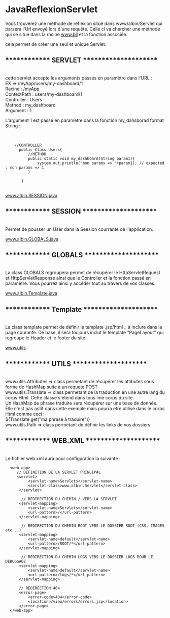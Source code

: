# JavaReflexionServlet

Vous trouverez une méthode de reflexion situé dans www/albin/Servlet
qui parsera l'Url envoyé lors d'une requête.
Celle ci va chercher une méthode qui se situe dans la racine www.bll et la fonction associée.

cela permet de créer une seul et unique Servlet.

 <h2>************ SERVLET ******************** </h2></br>
cette servlet accepte les arguments passés en paramètre dans l'URL : <br/>
    EX => /myApp/users/my-dashboard/1 </br>
      Racine : /myApp </br>
      ContextPath : users/my-dashboard/1 <br/>
      Controller : Users <br/>
      Method : my_dashboard <br/>
      Argument : 1 <br/>
    
 L'argument 1 est passé en parametre dans la fonction my_dahsborad format String : <br/>
 <pre>  
   <code>
    //CONTROLLER
      public Class Users{
          //METHOD
          public static void my_dashboard(String param1){
              system.out.println("mon params => "+param1); // expected : mon params => 1
          }
          
       }
   </code>  
</pre> 

   www.albin.SESSION.java <br/>
   <h2>************ SESSION ********************</h2></br>  
  Permet de pousser un User dans la Seesion courrante de l'application.
     
   www.albin.GLOBALS.java <br/> 
  <h2>************ GLOBALS ********************</h2></br>   
   La class GLOBALS regroupera permet de récupérer le HttpServletRequest et HttpServletResponse ainsi que le Controller et la fonction passé en paramètre.
   Vous pourrez ainsi y accéder tout au travers de vos classes.


   www.albin.Template.java <br/>
   <h2>************ Template ********************</h2></br>  
   La class template permet de définir le template .jsp/html .. à inclure dans la page courante.
   De base, il sera toujours inclut le template "PageLayout" qui regroupe le Header et le footer du site.
   
   www.utils <br/>
   <h2>************ UTILS ********************</h2></br>    
       www.utils.Attributes => class permetant de récupérer les attibutes sous forme de HashMap suite à un requete POST<br/>
       www.utils.Translate => class permetant de la traduction en une autre lang du corps Html. Cette classe s'etend dans tous lme corps du site. <br/>
          Un HashMap de phrase traduite sera récupérer sur une base de donnée.
          Elle n'est pas actif dans cette exemple mais pourra etre utilisé dans le corps Html comme ceci : <br/>
          ${Translate.get("ma phrase à traduire")} <br/>
       www.utils.Path => class permetant de définir les links de vos dossiers <br/>
   
 <h2>************ WEB.XML ********************</h2></br>
Le fichier web.xml aura pour configuration la suivante : 

      <web-app>
         // DEFINITION DE LA SERVLET PRINCIPAL
         <servlet>
              <servlet-name>Servlets</servlet-name> 
              <servlet-class>www.albin.Servlet</servlet-class> 
          </servlet>

           // REDIRECTION DU CHEMIN / VERS LA SERVLET
          <servlet-mapping>
              <servlet-name>Servlets</servlet-name> 
              <url-pattern>/</url-pattern> 
          </servlet-mapping>

           // REDIRECTION DU CHEMIN ROOT VERS LE DOSSIER ROOT (CSS, IMAGES etc ..)
          <servlet-mapping>
              <servlet-name>default</servlet-name> 
              <url-pattern>/ROOT/*</url-pattern> 
          </servlet-mapping>

           // REDIRECTION DU CHEMIN LOGS VERS LE DOSSIER LOGS POUR LE DEBUGGAGE
          <servlet-mapping>
              <servlet-name>default</servlet-name> 
              <url-pattern>/logs/*</url-pattern> 
          </servlet-mapping>

          // REDIRECTION 404 
          <error-page>
              <error-code>404</error-code> 
              <location>/view/errors/errors.jsp</location> 
          </error-page>
      </web-app>

  
  
